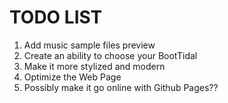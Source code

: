 <h1> TODO LIST </h1>
<ol>
<li>Add music sample files preview</li>
<li>Create an ability to choose your BootTidal</li>
<li>Make it more stylized and modern</li>
<li>Optimize the Web Page</li>
<li>Possibly make it go online with Github Pages??</li>
</ol>
